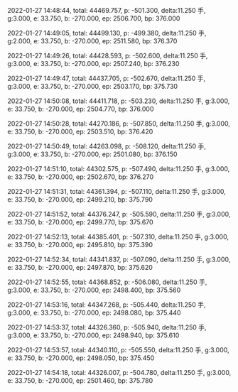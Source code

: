 2022-01-27 14:48:44, total: 44469.757, p: -501.300, delta:11.250 手, g:3.000, e: 33.750, b: -270.000, ep: 2506.700, bp: 376.000

2022-01-27 14:49:05, total: 44499.130, p: -499.380, delta:11.250 手, g:2.000, e: 33.750, b: -270.000, ep: 2511.580, bp: 376.370

2022-01-27 14:49:26, total: 44428.593, p: -502.600, delta:11.250 手, g:3.000, e: 33.750, b: -270.000, ep: 2507.240, bp: 376.230

2022-01-27 14:49:47, total: 44437.705, p: -502.670, delta:11.250 手, g:3.000, e: 33.750, b: -270.000, ep: 2503.170, bp: 375.730

2022-01-27 14:50:08, total: 44411.718, p: -503.230, delta:11.250 手, g:3.000, e: 33.750, b: -270.000, ep: 2504.770, bp: 376.000

2022-01-27 14:50:28, total: 44270.186, p: -507.850, delta:11.250 手, g:3.000, e: 33.750, b: -270.000, ep: 2503.510, bp: 376.420

2022-01-27 14:50:49, total: 44263.098, p: -508.120, delta:11.250 手, g:3.000, e: 33.750, b: -270.000, ep: 2501.080, bp: 376.150

2022-01-27 14:51:10, total: 44302.575, p: -507.490, delta:11.250 手, g:3.000, e: 33.750, b: -270.000, ep: 2502.670, bp: 376.270

2022-01-27 14:51:31, total: 44361.394, p: -507.110, delta:11.250 手, g:3.000, e: 33.750, b: -270.000, ep: 2499.210, bp: 375.790

2022-01-27 14:51:52, total: 44376.247, p: -505.590, delta:11.250 手, g:3.000, e: 33.750, b: -270.000, ep: 2499.770, bp: 375.670

2022-01-27 14:52:13, total: 44385.401, p: -507.310, delta:11.250 手, g:3.000, e: 33.750, b: -270.000, ep: 2495.810, bp: 375.390

2022-01-27 14:52:34, total: 44341.837, p: -507.090, delta:11.250 手, g:3.000, e: 33.750, b: -270.000, ep: 2497.870, bp: 375.620

2022-01-27 14:52:55, total: 44368.852, p: -506.080, delta:11.250 手, g:3.000, e: 33.750, b: -270.000, ep: 2498.400, bp: 375.560

2022-01-27 14:53:16, total: 44347.268, p: -505.440, delta:11.250 手, g:3.000, e: 33.750, b: -270.000, ep: 2498.080, bp: 375.440

2022-01-27 14:53:37, total: 44326.360, p: -505.940, delta:11.250 手, g:3.000, e: 33.750, b: -270.000, ep: 2498.940, bp: 375.610

2022-01-27 14:53:57, total: 44340.110, p: -505.550, delta:11.250 手, g:3.000, e: 33.750, b: -270.000, ep: 2498.050, bp: 375.450

2022-01-27 14:54:18, total: 44326.007, p: -504.780, delta:11.250 手, g:3.000, e: 33.750, b: -270.000, ep: 2501.460, bp: 375.780